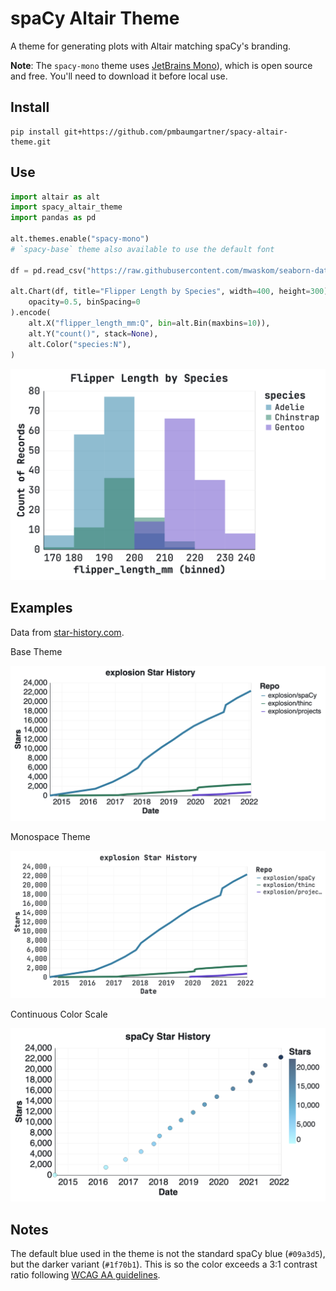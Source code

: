# spaCy Altair Theme

A theme for generating plots with Altair matching spaCy's branding.

**Note**: The `spacy-mono` theme uses [JetBrains Mono](https://www.jetbrains.com/lp/mono/)), which is open source and free. You'll need to download it before local use.

## Install

```
pip install git+https://github.com/pmbaumgartner/spacy-altair-theme.git
```

## Use

```python
import altair as alt
import spacy_altair_theme
import pandas as pd

alt.themes.enable("spacy-mono")
# `spacy-base` theme also available to use the default font

df = pd.read_csv("https://raw.githubusercontent.com/mwaskom/seaborn-data/master/penguins.csv")

alt.Chart(df, title="Flipper Length by Species", width=400, height=300).mark_bar(
    opacity=0.5, binSpacing=0
).encode(
    alt.X("flipper_length_mm:Q", bin=alt.Bin(maxbins=10)),
    alt.Y("count()", stack=None),
    alt.Color("species:N"),
)
```

<img src="examples/penguins.png" width="600">

## Examples

Data from [star-history.com](https://star-history.com/).

Base Theme

<img src="examples/stars.png" width="600">

Monospace Theme

<img src="examples/stars-mono.png" width="600">

Continuous Color Scale

<img src="examples/stars-continuous.png" width="600">

## Notes

The default blue used in the theme is not the standard spaCy blue (`#09a3d5`), but the darker variant (`#1f70b1`). This is so the color exceeds a 3:1 contrast ratio following [WCAG AA guidelines](https://developer.mozilla.org/en-US/docs/Web/Accessibility/Understanding_WCAG/Perceivable/Color_contrast).